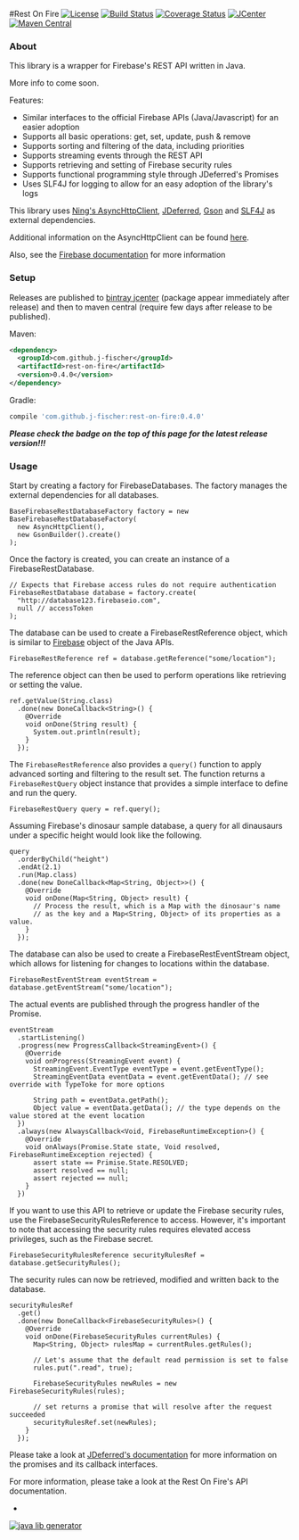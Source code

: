 #Rest On Fire
[![License](https://img.shields.io/hexpm/l/plug.svg?style=flat)](http://www.apache.org/licenses/LICENSE-2.0)
[![Build Status](http://img.shields.io/travis/j-fischer/rest-on-fire.svg?style=flat&branch=master)](https://travis-ci.org/j-fischer/rest-on-fire)
[![Coverage Status](https://img.shields.io/coveralls/j-fischer/rest-on-fire.svg?style=flat)](https://coveralls.io/r/j-fischer/rest-on-fire?branch=master)
[![JCenter](https://img.shields.io/bintray/v/j-fischer/maven/rest-on-fire.svg?label=jcenter)](https://bintray.com/j-fischer/maven/rest-on-fire/_latestVersion)
[![Maven Central](https://img.shields.io/maven-central/v/com.github.j-fischer/rest-on-fire.svg?style=flat)](https://maven-badges.herokuapp.com/maven-central/com.github.j-fischer/rest-on-fire)

### About

This library is a wrapper for Firebase's REST API written in Java.

More info to come soon.

Features:
* Similar interfaces to the official Firebase APIs (Java/Javascript) for an easier adoption
* Supports all basic operations: get, set, update, push & remove
* Supports sorting and filtering of the data, including priorities
* Supports streaming events through the REST API
* Supports retrieving and setting of Firebase security rules 
* Supports functional programming style through JDeferred's Promises
* Uses SLF4J for logging to allow for an easy adoption of the library's logs

This library uses [Ning's AsyncHttpClient](http://www.ning.com/code/2010/03/introducing-nings-asynchronous-http-client-library/),
[JDeferred](https://github.com/jdeferred/jdeferred), [Gson](https://github.com/google/gson) and [SLF4J](http://www.slf4j.org/)
as external dependencies.

Additional information on the AsyncHttpClient can be found [here](https://jfarcand.wordpress.com/2010/12/21/going-asynchronous-using-asynchttpclient-the-basic/).

Also, see the [Firebase documentation](https://firebase.google.com/docs/database/rest/retrieve-data) for more information

### Setup

Releases are published to [bintray jcenter](https://bintray.com/bintray/jcenter) (package appear immediately after release) 
and then to maven central (require few days after release to be published).

Maven:

```xml
<dependency>
  <groupId>com.github.j-fischer</groupId>
  <artifactId>rest-on-fire</artifactId>
  <version>0.4.0</version>
</dependency>
```

Gradle:

```groovy
compile 'com.github.j-fischer:rest-on-fire:0.4.0'
```

***Please check the badge on the top of this page for the latest release version!!!***

### Usage

Start by creating a factory for FirebaseDatabases. The factory manages the external
dependencies for all databases.

    BaseFirebaseRestDatabaseFactory factory = new BaseFirebaseRestDatabaseFactory(
      new AsyncHttpClient(),
      new GsonBuilder().create()
    );

Once the factory is created, you can create an instance of a FirebaseRestDatabase.

    // Expects that Firebase access rules do not require authentication
    FirebaseRestDatabase database = factory.create(
      "http://database123.firebaseio.com",
      null // accessToken
    );

The database can be used to create a FirebaseRestReference object, which is similar
to [Firebase](https://www.firebase.com/docs/android/api/#firebase_methods) object of the Java APIs.

    FirebaseRestReference ref = database.getReference("some/location");

The reference object can then be used to perform operations like retrieving or setting
the value.

    ref.getValue(String.class)
      .done(new DoneCallback<String>() {
        @Override
        void onDone(String result) {
          System.out.println(result);
        }
      });

The `FirebaseRestReference` also provides a `query()` function to apply advanced sorting and filtering 
to the result set. The function returns a `FirebaseRestQuery` object instance that provides a simple 
interface to define and run the query.

    FirebaseRestQuery query = ref.query();
    
Assuming Firebase's dinosaur sample database, a query for all dinausaurs under a specific height would look like the following.
    
    query
      .orderByChild("height")
      .endAt(2.1)
      .run(Map.class)
      .done(new DoneCallback<Map<String, Object>>() {
        @Override
        void onDone(Map<String, Object> result) {
          // Process the result, which is a Map with the dinosaur's name
          // as the key and a Map<String, Object> of its properties as a value.
        }
      });

The database can also be used to create a FirebaseRestEventStream object, which allows for listening
for changes to locations within the database.

    FirebaseRestEventStream eventStream = database.getEventStream("some/location");

The actual events are published through the progress handler of the Promise.

    eventStream
      .startListening()
      .progress(new ProgressCallback<StreamingEvent>() {
        @Override
        void onProgress(StreamingEvent event) {
          StreamingEvent.EventType eventType = event.getEventType();
          StreamingEventData eventData = event.getEventData(); // see override with TypeToke for more options

          String path = eventData.getPath();
          Object value = eventData.getData(); // the type depends on the value stored at the event location
      })
      .always(new AlwaysCallback<Void, FirebaseRuntimeException>() {
        @Override
        void onAlways(Promise.State state, Void resolved, FirebaseRuntimeException rejected) {
          assert state == Primise.State.RESOLVED;
          assert resolved == null;
          assert rejected == null;
        }
      })

If you want to use this API to retrieve or update the Firebase security rules, use the FirebaseSecurityRulesReference to
access. However, it's important to note that accessing the security rules requires elevated access privileges,
such as the Firebase secret.

    FirebaseSecurityRulesReference securityRulesRef = database.getSecurityRules();
    
The security rules can now be retrieved, modified and written back to the database. 

    securityRulesRef
      .get()
      .done(new DoneCallback<FirebaseSecurityRules>() {
        @Override
        void onDone(FirebaseSecurityRules currentRules) {
          Map<String, Object> rulesMap = currentRules.getRules();
          
          // Let's assume that the default read permission is set to false
          rules.put(".read", true);
          
          FirebaseSecurityRules newRules = new FirebaseSecurityRules(rules);
          
          // set returns a promise that will resolve after the request succeeded 
          securityRulesRef.set(newRules);
        }
      });

Please take a look at [JDeferred's documentation](https://github.com/jdeferred/jdeferred) for
more information on the promises and its callback interfaces.

For more information, please take a look at the Rest On Fire's API documentation.

-
[![java lib generator](http://img.shields.io/badge/Powered%20by-%20Java%20lib%20generator-green.svg?style=flat-square)](https://github.com/xvik/generator-lib-java)